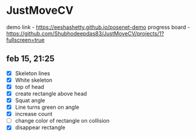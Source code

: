 # JustMoveCV

demo link - https://eeshashetty.github.io/posenet-demo
progress board - https://github.com/Shubhodeepdas83/JustMoveCV/projects/1?fullscreen=true

## feb 15, 21:25
- [x] Skeleton lines
- [x] White skeleton
- [x] top of head
- [x] create rectangle above head
- [x] Squat angle
- [x] Line turns green on angle
- [x] increase count
- [ ] change color of rectangle on collision
- [x] disappear rectangle

